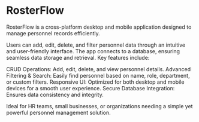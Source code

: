 # RosterFlow
RosterFlow is a cross-platform desktop and mobile application designed to manage personnel records efficiently.

Users can add, edit, delete, and filter personnel data through an intuitive and user-friendly interface. The app connects to a database, ensuring seamless data storage and retrieval. Key features include:

CRUD Operations: Add, edit, delete, and view personnel details.
Advanced Filtering & Search: Easily find personnel based on name, role, department, or custom filters.
Responsive UI: Optimized for both desktop and mobile devices for a smooth user experience.
Secure Database Integration: Ensures data consistency and integrity.

Ideal for HR teams, small businesses, or organizations needing a simple yet powerful personnel management solution.
